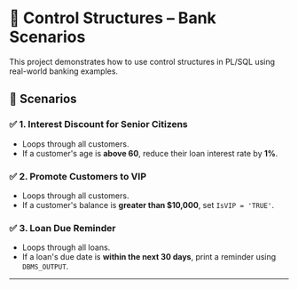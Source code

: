 # 🏦 Control Structures – Bank Scenarios

This project demonstrates how to use control structures in PL/SQL using real-world banking examples.


## 🚀 Scenarios

### ✅ 1. Interest Discount for Senior Citizens
- Loops through all customers.
- If a customer's age is **above 60**, reduce their loan interest rate by **1%**.

### ✅ 2. Promote Customers to VIP
- Loops through all customers.
- If a customer's balance is **greater than $10,000**, set `IsVIP = 'TRUE'`.

### ✅ 3. Loan Due Reminder
- Loops through all loans.
- If a loan's due date is **within the next 30 days**, print a reminder using `DBMS_OUTPUT`.

---

